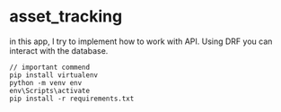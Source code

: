 # asset_tracking
in this app, I try to implement how to work with API. Using DRF you can interact with the database.

    // important commend
    pip install virtualenv 
    python -m venv env
    env\Scripts\activate
    pip install -r requirements.txt
 
  

